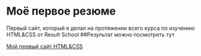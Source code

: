 # Моё первое резюме
Первый сайт, который я делал на протяжении всего курса по изучению HTML&CSS от Result School
##Результат можно посмотреть тут

[Мой первый сайт HTML&CSS](https://baleeshka.github.io/resume/)
